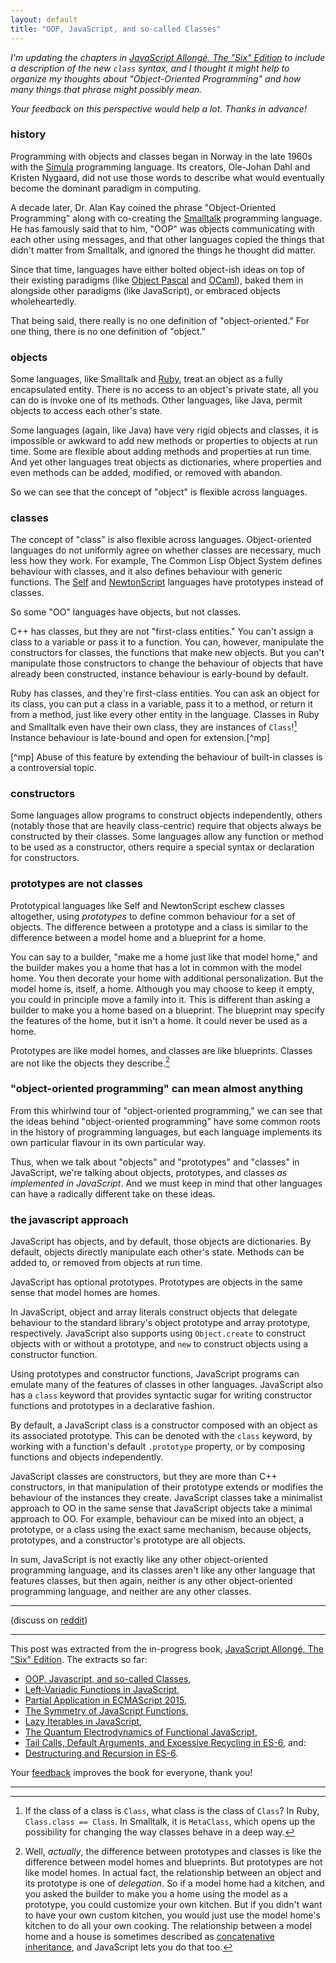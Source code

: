 ```yaml
---
layout: default
title: "OOP, JavaScript, and so-called Classes"
---
```


*I'm updating the chapters in [JavaScript Allongé, The "Six" Edition][ja6] to include a description of the new `class` syntax, and I thought it might help to organize my thoughts about "Object-Oriented Programming" and how many things that phrase might possibly mean.*

*Your feedback on this perspective would help a lot. Thanks in advance!*

[ja6]: https://leanpub.com/javascriptallongesix

### history

Programming with objects and classes began in Norway in the late 1960s with the [Simula] programming language. Its creators, Ole-Johan Dahl and Kristen Nygaard, did not use those words to describe what would eventually become the dominant paradigm in computing.

A decade later, Dr. Alan Kay coined the phrase "Object-Oriented Programming" along with co-creating the [Smalltalk] programming language. He has famously said that to him, "OOP" was objects communicating with each other using messages, and that other languages copied the things that didn't matter from Smalltalk, and ignored the things he thought did matter.

[Simula]: https://en.wikipedia.org/wiki/Simula
[Smalltalk]: https://en.wikipedia.org/wiki/Smalltalk

Since that time, languages have either bolted object-ish ideas on top of their existing paradigms (like [Object Pascal] and [OCaml]), baked them in alongside other paradigms (like JavaScript), or embraced objects wholeheartedly.

[Object Pascal]: https://en.wikipedia.org/wiki/Object_Pascal
[OCaml]: https://en.wikipedia.org/wiki/OCaml
[C++]: https://en.wikipedia.org/wiki/C%2B%2B

That being said, there really is no one definition of "object-oriented." For one thing, there is no one definition of "object."

### objects

Some languages, like Smalltalk and [Ruby], treat an object as a fully encapsulated entity. There is no access to an object's private state, all you can do is invoke one of its methods. Other languages, like Java, permit objects to access each other's  state.

[Ruby]: https://en.wikipedia.org/wiki/Ruby_(programming_language)

Some languages (again, like Java) have very rigid objects and classes, it is impossible or awkward to add new methods or properties to objects at run time. Some are flexible about adding methods and properties at run time. And yet other languages treat objects as dictionaries, where properties and even methods can be added, modified, or removed with abandon.

So we can see that the concept of "object" is flexible across languages.

### classes

The concept of "class" is also flexible across languages. Object-oriented languages do not uniformly agree on whether classes are necessary, much less how they work. For example, The Common Lisp Object System defines behaviour with classes, and it also defines behaviour with generic functions. The [Self] and [NewtonScript] languages have prototypes instead of classes.

So some "OO" languages have objects, but not classes.

[Self]: https://en.wikipedia.org/wiki/Self_(programming_language)
[NewtonScript]: https://en.wikipedia.org/wiki/NewtonScript

C++ has classes, but they are not "first-class entities." You can't assign a class to a variable or pass it to a function. You can, however, manipulate the constructors for classes, the functions that make new objects. But you can't manipulate those constructors to change the behaviour of objects that have already been constructed, instance behaviour is early-bound by default.

Ruby has classes, and they're first-class entities. You can ask an object for its class, you can put a class in a variable, pass it to a method, or return it from a method, just like every other entity in the language. Classes in Ruby and Smalltalk even have their own class, they are instances of `Class`![^meta] Instance behaviour is late-bound and open for extension.[^mp]

[^mp] Abuse of this feature by extending the behaviour of built-in classes is a controversial topic.

[^meta]: If the class of a class is `Class`, what class is the class of `Class`? In Ruby, `Class.class == Class`. In Smalltalk, it is `MetaClass`, which opens up the possibility for changing the way classes behave in a deep way.

### constructors

Some languages allow programs to construct objects independently, others (notably those that are heavily class-centric) require that objects always be constructed by their classes. Some languages allow any function or method to be used as a constructor, others require a special syntax or declaration for constructors.

### prototypes are not classes

Prototypical languages like Self and NewtonScript eschew classes altogether, using *prototypes* to define common behaviour for a set of objects. The difference between a prototype and a class is similar to the difference between a model home and a blueprint for a home.

You can say to a builder, "make me a home just like that model home," and the builder makes you a home that has a lot in common with the model home. You then decorate your home with additional personalization. But the model home is, itself, a home. Although you may choose to keep it empty, you could in principle move a family into it. This is different than asking a builder to make you a home based on a blueprint. The blueprint may specify the features of the home, but it isn't a home. It could never be used as a home.

Prototypes are like model homes, and classes are like blueprints. Classes are not like the objects they describe.[^wellactually]

[^wellactually]: Well, *actually*, the difference between prototypes and classes is like the difference between model homes and blueprints. But prototypes are not like model homes. In actual fact, the relationship between an object and its prototype is one of *delegation*. So if a model home had a kitchen, and you asked the builder to make you a home using the model as a prototype, you could customize your own kitchen. But if you didn't want to have your own custom kitchen, you would just use the model home's kitchen to do all your own cooking. The relationship between a model home and a house is sometimes described as [concatenative inheritance](https://medium.com/javascript-scene/common-misconceptions-about-inheritance-in-javascript-d5d9bab29b0a), and JavaScript lets you do that too.

### "object-oriented programming" can mean almost anything

From this whirlwind tour of "object-oriented programming," we can see that the ideas behind "object-oriented programming" have some common roots in the history of programming languages, but each language implements its own particular flavour in its own particular way.

Thus, when we talk about "objects" and "prototypes" and "classes" in JavaScript, we're talking about objects, prototypes, and classes *as implemented in JavaScript*. And we must keep in mind that other languages can have a radically different take on these ideas.

### the javascript approach

JavaScript has objects, and by default, those objects are dictionaries. By default, objects directly manipulate each other's state. Methods can be added to, or removed from objects at run time. 

JavaScript has optional prototypes. Prototypes are objects in the same sense that model homes are homes. 

In JavaScript, object and array literals construct objects that delegate behaviour to the standard library's object prototype and array prototype, respectively. JavaScript also supports using `Object.create` to construct objects with or without a prototype, and `new` to construct objects using a constructor function.

Using prototypes and constructor functions, JavaScript programs can emulate many of the features of classes in other languages. JavaScript also has a `class` keyword that provides syntactic sugar for writing constructor functions and prototypes in a declarative fashion.

By default, a JavaScript class is a constructor composed with an object as its associated prototype. This can be denoted with the `class` keyword, by working with a function's default `.prototype` property, or by composing functions and objects independently.

JavaScript classes are constructors, but they are more than C++ constructors, in that manipulation of their prototype extends or modifies the behaviour of the instances they create. JavaScript classes take a minimalist approach to OO in the same sense that JavaScript objects take a minimal approach to OO. For example, behaviour can be mixed into an object, a prototype, or a class using the exact same mechanism, because objects, prototypes, and a constructor's prototype are all objects.

In sum, JavaScript is not exactly like any other object-oriented programming language, and its classes aren't like any other language that features classes, but then again, neither is any other object-oriented programming language, and neither are any other classes.

---

(discuss on [reddit](http://www.reddit.com/r/javascript/comments/35mg2g/oop_javascript_and_socalled_classes/))

---

This post was extracted from the in-progress book, [JavaScript Allongé, The "Six" Edition][ja6]. The extracts so far:

* [OOP, Javascript, and so-called Classes](http://raganwald.com/2015/05/11/javascript-classes.html),
* [Left-Variadic Functions in JavaScript](http://raganwald.com/2015/04/03/left-variadic.html),
* [Partial Application in ECMAScript 2015](http://raganwald.com/2015/04/01/partial-application.html),
* [The Symmetry of JavaScript Functions](http://raganwald.com/2015/03/12/symmetry.html),
* [Lazy Iterables in JavaScript](http://raganwald.com/2015/02/17/lazy-iteratables-in-javascript.html),
* [The Quantum Electrodynamics of Functional JavaScript](http://raganwald.com/2015/02/13/functional-quantum-electrodynamics.html),
* [Tail Calls, Default Arguments, and Excessive Recycling in ES-6](http://raganwald.com/2015/02/07/tail-calls-defult-arguments-recycling.html), and:
* [Destructuring and Recursion in ES-6](http://raganwald.com/2015/02/02/destructuring.html).

Your [feedback](https://github.com/raganwald/raganwald.github.com/issues/new) improves the book for everyone, thank you!

---

